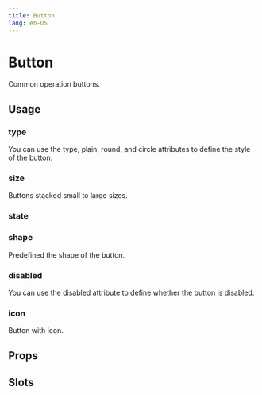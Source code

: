 ```yaml
---
title: Button
lang: en-US
---
```


<script setup lang="ts">
  import props from "../../../example/button/description/en-props.ts";
  import slots from "../../../example/button/description/en-slots.ts";
</script>

# Button

Common operation buttons.

## Usage

### type

You can use the type, plain, round, and circle attributes to define the style of the button.

<demo src="../../../example/button/types.vue"></demo>

### size

Buttons stacked small to large sizes.

<demo src="../../../example/button/sizes.vue"></demo>

### state


### shape

Predefined the shape of the button.

<demo src="../../../example/button/shapes.vue"></demo>

### disabled

You can use the disabled attribute to define whether the button is disabled.

<demo src="../../../example/button/disabled.vue"></demo>


### icon

Button with icon.

<demo src="../../../example/button/icon.vue"></demo>

## Props

<table-block type="propsEn" :data="props"></table-block>


## Slots

<table-block type="slotsEn" :data="slots"></table-block>
